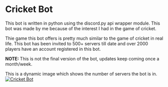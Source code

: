 <h1>Cricket Bot</h1>

This bot is written in python using the discord.py api wrapper module. This bot was made by me because of the interest I had in the game of cricket.

Thie game this bot offers is pretty much similar to the game of cricket in real life. This bot has been invited to 500+ servers till date and over 2000 players have an account registered in this bot.

<b>NOTE: </b>
This is not the final version of the bot, updates keep coming once a month/week.


This is a dynamic image which shows the number of servers the bot is in.<br>
<a href="https://top.gg/bot/723470180490936411">
  <img src="https://top.gg/api/widget/723470180490936411.svg" alt="Cricket Bot" />
</a>
